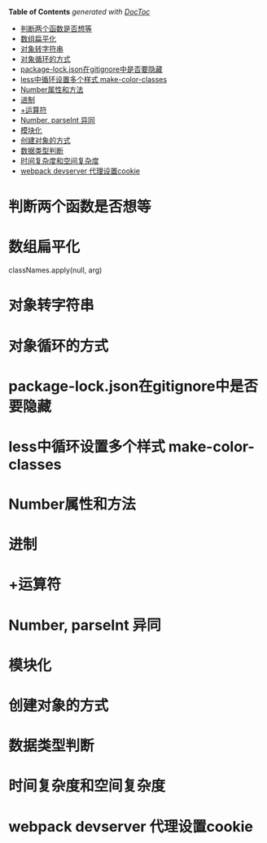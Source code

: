 <!-- START doctoc generated TOC please keep comment here to allow auto update -->
<!-- DON'T EDIT THIS SECTION, INSTEAD RE-RUN doctoc TO UPDATE -->
**Table of Contents**  *generated with [DocToc](https://github.com/thlorenz/doctoc)*

- [判断两个函数是否想等](#%E5%88%A4%E6%96%AD%E4%B8%A4%E4%B8%AA%E5%87%BD%E6%95%B0%E6%98%AF%E5%90%A6%E6%83%B3%E7%AD%89)
- [数组扁平化](#%E6%95%B0%E7%BB%84%E6%89%81%E5%B9%B3%E5%8C%96)
- [对象转字符串](#%E5%AF%B9%E8%B1%A1%E8%BD%AC%E5%AD%97%E7%AC%A6%E4%B8%B2)
- [对象循环的方式](#%E5%AF%B9%E8%B1%A1%E5%BE%AA%E7%8E%AF%E7%9A%84%E6%96%B9%E5%BC%8F)
- [package-lock.json在gitignore中是否要隐藏](#package-lockjson%E5%9C%A8gitignore%E4%B8%AD%E6%98%AF%E5%90%A6%E8%A6%81%E9%9A%90%E8%97%8F)
- [less中循环设置多个样式 make-color-classes](#less%E4%B8%AD%E5%BE%AA%E7%8E%AF%E8%AE%BE%E7%BD%AE%E5%A4%9A%E4%B8%AA%E6%A0%B7%E5%BC%8F-make-color-classes)
- [Number属性和方法](#number%E5%B1%9E%E6%80%A7%E5%92%8C%E6%96%B9%E6%B3%95)
- [进制](#%E8%BF%9B%E5%88%B6)
- [+运算符](#%E8%BF%90%E7%AE%97%E7%AC%A6)
- [Number, parseInt 异同](#number-parseint-%E5%BC%82%E5%90%8C)
- [模块化](#%E6%A8%A1%E5%9D%97%E5%8C%96)
- [创建对象的方式](#%E5%88%9B%E5%BB%BA%E5%AF%B9%E8%B1%A1%E7%9A%84%E6%96%B9%E5%BC%8F)
- [数据类型判断](#%E6%95%B0%E6%8D%AE%E7%B1%BB%E5%9E%8B%E5%88%A4%E6%96%AD)
- [时间复杂度和空间复杂度](#%E6%97%B6%E9%97%B4%E5%A4%8D%E6%9D%82%E5%BA%A6%E5%92%8C%E7%A9%BA%E9%97%B4%E5%A4%8D%E6%9D%82%E5%BA%A6)
- [webpack devserver 代理设置cookie](#webpack-devserver-%E4%BB%A3%E7%90%86%E8%AE%BE%E7%BD%AEcookie)

<!-- END doctoc generated TOC please keep comment here to allow auto update -->

# 判断两个函数是否想等
# 数组扁平化 
classNames.apply(null, arg)
# 对象转字符串
# 对象循环的方式
# package-lock.json在gitignore中是否要隐藏
# less中循环设置多个样式 make-color-classes
# Number属性和方法
# 进制
# +运算符
# Number, parseInt 异同
# 模块化
# 创建对象的方式
# 数据类型判断
# 时间复杂度和空间复杂度
# webpack devserver 代理设置cookie